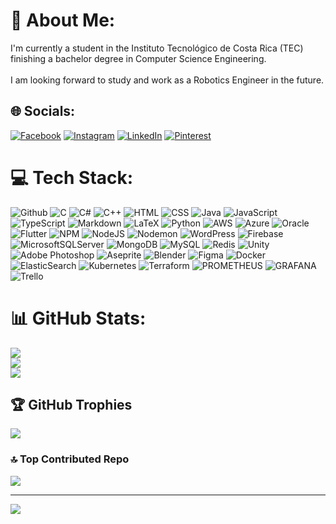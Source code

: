 # 💫 About Me:
I'm currently a student in the Instituto Tecnológico de Costa Rica (TEC) finishing a bachelor degree in Computer Science Engineering.<br><br>I am looking forward to study and work as a Robotics Engineer in the future.


## 🌐 Socials:
[![Facebook](https://img.shields.io/badge/Facebook-%231877F2.svg?logo=Facebook&logoColor=white)](https://facebook.com/profile.php?id=100004515783647) [![Instagram](https://img.shields.io/badge/Instagram-%23E4405F.svg?logo=Instagram&logoColor=white)](https://instagram.com/deibid_19) [![LinkedIn](https://img.shields.io/badge/LinkedIn-%230077B5.svg?logo=linkedin&logoColor=white)](https://linkedin.com/in/david-suárez-acosta) [![Pinterest](https://img.shields.io/badge/Pinterest-%23E60023.svg?logo=Pinterest&logoColor=white)](https://pinterest.com/davidsuarez2001) 

# 💻 Tech Stack:
![Github](https://img.shields.io/badge/GitHub-181717?style=flat&logo=github&logoColor=white) ![C](https://img.shields.io/badge/c-%2300599C.svg?style=flat-square&logo=c&logoColor=white) ![C#](https://img.shields.io/badge/c%23-%23239120.svg?style=flat-square&logo=csharp&logoColor=white) ![C++](https://img.shields.io/badge/c++-%2300599C.svg?style=flat-square&logo=c%2B%2B&logoColor=white) ![HTML](https://img.shields.io/badge/HTML-e34c26?style=flat&logo=html5&logoColor=white) ![CSS](https://img.shields.io/badge/CSS-563d7c?&style=flat&logo=css3&logoColor=white) ![Java](https://img.shields.io/badge/java-%23ED8B00.svg?style=flat-square&logo=openjdk&logoColor=white) ![JavaScript](https://img.shields.io/badge/javascript-%23323330.svg?style=flat-square&logo=javascript&logoColor=%23F7DF1E) ![TypeScript](https://img.shields.io/badge/TypeScript-3178C6?style=flat&logo=typescript&logoColor=white) ![Markdown](https://img.shields.io/badge/markdown-%23000000.svg?style=flat-square&logo=markdown&logoColor=white) ![LaTeX](https://img.shields.io/badge/latex-%23008080.svg?style=flat-square&logo=latex&logoColor=white) ![Python](https://img.shields.io/badge/python-3670A0?style=flat-square&logo=python&logoColor=ffdd54) ![AWS](https://img.shields.io/badge/AWS-%23FF9900.svg?style=flat-square&logo=amazon-aws&logoColor=white) ![Azure](https://img.shields.io/badge/azure-%230072C6.svg?style=flat-square&logo=microsoftazure&logoColor=white) ![Oracle](https://img.shields.io/badge/Oracle-F80000?style=flat-square&logo=oracle&logoColor=white) ![Flutter](https://img.shields.io/badge/Flutter-#02569B?style=flat-square&logo=oracle&logoColor=white) ![NPM](https://img.shields.io/badge/NPM-%23CB3837.svg?style=flat-square&logo=npm&logoColor=white) ![NodeJS](https://img.shields.io/badge/node.js-6DA55F?style=flat-square&logo=node.js&logoColor=white) ![Nodemon](https://img.shields.io/badge/NODEMON-%23323330.svg?style=flat-square&logo=nodemon&logoColor=%BBDEAD) ![WordPress](https://img.shields.io/badge/WordPress-%23117AC9.svg?style=flat-square&logo=WordPress&logoColor=white) ![Firebase](https://img.shields.io/badge/Firebase-039BE5?style=flat-square&logo=Firebase&logoColor=white) ![MicrosoftSQLServer](https://img.shields.io/badge/Microsoft%20SQL%20Server-CC2927?style=flat-square&logo=microsoft%20sql%20server&logoColor=white) ![MongoDB](https://img.shields.io/badge/MongoDB-%234ea94b.svg?style=flat-square&logo=mongodb&logoColor=white) ![MySQL](https://img.shields.io/badge/mysql-%2300000f.svg?style=flat-square&logo=mysql&logoColor=white) ![Redis](https://img.shields.io/badge/redis-%23DD0031.svg?style=flat-square&logo=redis&logoColor=white) ![Unity](https://img.shields.io/badge/Unity-FFFFFF?style=flat&logo=unity&logoColor=black) ![Adobe Photoshop](https://img.shields.io/badge/adobe%20photoshop-%2331A8FF.svg?style=flat-square&logo=adobe%20photoshop&logoColor=white) ![Aseprite](https://img.shields.io/badge/Aseprite-FFFFFF?style=flat-square&logo=Aseprite&logoColor=#7D929E) ![Blender](https://img.shields.io/badge/blender-%23F5792A.svg?style=flat-square&logo=blender&logoColor=white) ![Figma](https://img.shields.io/badge/figma-%23F24E1E.svg?style=flat-square&logo=figma&logoColor=white) ![Docker](https://img.shields.io/badge/docker-%230db7ed.svg?style=flat-square&logo=docker&logoColor=white) ![ElasticSearch](https://img.shields.io/badge/-ElasticSearch-005571?style=flat-square&logo=elasticsearch) ![Kubernetes](https://img.shields.io/badge/kubernetes-%23326ce5.svg?style=flat-square&logo=kubernetes&logoColor=white) ![Terraform](https://img.shields.io/badge/terraform-%235835CC.svg?style=flat-square&logo=terraform&logoColor=white) ![PROMETHEUS](https://img.shields.io/badge/prometheus-E6522C.svg?style=flat-square&logo=prometheus&logoColor=white&color=%23E6522C) ![GRAFANA](https://img.shields.io/badge/grafana-F46800.svg?style=flat-square&logo=grafana&logoColor=white&color=%23F46800) ![Trello](https://img.shields.io/badge/Trello-%23026AA7.svg?style=flat-square&logo=Trello&logoColor=white)
# 📊 GitHub Stats:
![](https://github-readme-stats.vercel.app/api?username=Orantoon&theme=tokyonight&hide_border=true&include_all_commits=true&count_private=true)<br/>
![](https://github-readme-streak-stats.herokuapp.com/?user=Orantoon&theme=tokyonight&hide_border=true)<br/>
![](https://github-readme-stats.vercel.app/api/top-langs/?username=Orantoon&theme=tokyonight&hide_border=true&include_all_commits=true&count_private=true&layout=compact)

## 🏆 GitHub Trophies
![](https://github-profile-trophy.vercel.app/?username=Orantoon&theme=discord&no-frame=true&no-bg=false&margin-w=4)

### 🔝 Top Contributed Repo
![](https://github-contributor-stats.vercel.app/api?username=Orantoon&limit=5&theme=tokyonight&combine_all_yearly_contributions=true)

---
[![](https://visitcount.itsvg.in/api?id=Orantoon&icon=5&color=6)](https://visitcount.itsvg.in)

<!-- Proudly created with GPRM ( https://gprm.itsvg.in ) -->
